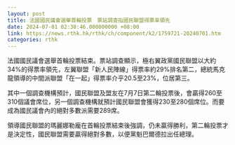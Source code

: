 ```yaml
---
layout: post
title: 法國國民議會選舉首輪投票　票站調查指國民聯盟得票率領先
date: 2024-07-01 02:38:46.000000000 +08:00
link: https://news.rthk.hk/rthk/ch/component/k2/1759721-20240701.htm
categories: rthk
---
```


法國國民議會選舉首輪投票結束。票站調查顯示，極右翼政黨國民聯盟以大約34%的得票率領先，左翼聯盟「新人民陣線」得票率約29%排名第二，總統馬克龍領導的中間派聯盟「在一起」得票率介乎20.5至23%，位居第三。

其中一個調查機構預計，國民聯盟及盟友在7月7日第二輪投票後，會贏得260至310個議會席位，另一個調查機構就預計國民聯盟會獲得230至280個席位。而要成為國民議會內的絕對多數派需要289席。

領導國民聯盟的瑪麗娜勒龐在首輪投票結束後強調，仍未贏得勝利，第二輪投票才是決定性，國民聯盟需要贏得絕對多數，以便黨魁巴爾德拉出任總理。
